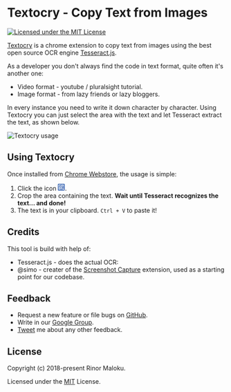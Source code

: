 # Textocry - Copy Text from Images

[![Licensed under the MIT License](https://img.shields.io/badge/License-MIT-blue.svg)](https://github.com/rinormaloku/textocry/blob/master/LICENSE.txt)

[Textocry](https://chrome.google.com/webstore/detail/textocry/ehbaclllinljjcopfnpmmodcjoodmahl) is a chrome extension to copy text from images using the best open source OCR engine [Tesseract.js](https://github.com/naptha/tesseract.js).

As a developer you don't always find the code in text format, quite often it's another one:
* Video format - youtube / pluralsight tutorial.
* Image format - from lazy friends or lazy bloggers.

In every instance you need to write it down character by character.
Using Textocry you can just select the area with the text and let Tesseract extract the text, as shown below.

![Textocry usage](./images/textocry.gif)

## Using Textocry

Once installed from [Chrome Webstore](https://chrome.google.com/webstore/detail/textocry/ehbaclllinljjcopfnpmmodcjoodmahl), the usage is simple:

1. Click the icon ![Textocry icon](./images/icon16.png).
2. Crop the area containing the text.
__Wait until Tesseract recognizes the text... and done!__
3. The text is in your clipboard. `Ctrl + V` to paste it!

## Credits

This tool is build with help of:
* Tesseract.js - does the actual OCR:
* @simo - creater of the [Screenshot Capture](https://github.com/simov/screenshot-capture) extension, used as a starting point for our codebase.  

## Feedback

* Request a new feature or file bugs on [GitHub](https://github.com/rinormaloku/textocry/issues/new).
* Write in our [Google Group](https://groups.google.com/forum/#!forum/textocry).
* [Tweet](https://twitter.com/rinormaloku) me about any other feedback.

## License

Copyright (c) 2018-present Rinor Maloku.

Licensed under the [MIT](LICENSE.txt) License.